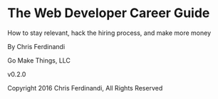 
# The Web Developer Career Guide
How to stay relevant, hack the hiring process, and make more money

By Chris Ferdinandi

Go Make Things, LLC

v0.2.0

Copyright 2016 Chris Ferdinandi, All Rights Reserved